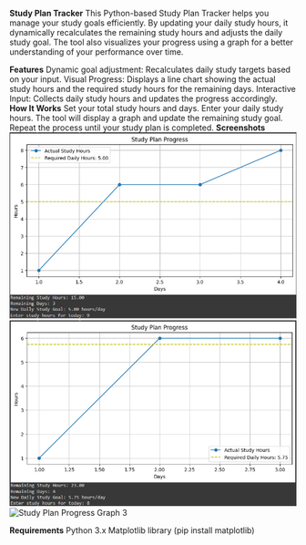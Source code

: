 **Study Plan Tracker**
This Python-based Study Plan Tracker helps you manage your study goals efficiently. By updating your daily study hours, it dynamically recalculates the remaining study hours and adjusts the daily study goal. The tool also visualizes your progress using a graph for a better understanding of your performance over time.

**Features**
Dynamic goal adjustment: Recalculates daily study targets based on your input.
Visual Progress: Displays a line chart showing the actual study hours and the required study hours for the remaining days.
Interactive Input: Collects daily study hours and updates the progress accordingly.
**How It Works**
Set your total study hours and days.
Enter your daily study hours.
The tool will display a graph and update the remaining study goal.
Repeat the process until your study plan is completed.
**Screenshots**
![Study Plan Progress Graph 1](https://github.com/rishidubasi/StudyPlanTracker/blob/main/Img/Screenshot%202024-10-07%20123843.png)
![Study Plan Progress Graph 2](https://github.com/rishidubasi/StudyPlanTracker/blob/main/Img/Screenshot%202024-10-07%20123855.png)
![Study Plan Progress Graph 3](https://github.com/rishidubasi/StudyPlanTracker/blob/main/Img/Screenshot%202024-10-07%20123824.png)



**Requirements**
Python 3.x
Matplotlib library (pip install matplotlib)
